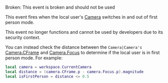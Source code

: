 Broken: This event is broken and should not be used

This event fires when the local user's [Camera](https://developer.roblox.com/en-us/api-reference/class/Camera) switches in and out of first person mode.

This event no longer functions and cannot be used by developers due to its security context.

You can instead check the distance between the `Camera|Camera's` [Camera.CFrame](https://developer.roblox.com/en-us/api-reference/property/Camera/CFrame) and [Camera.Focus](https://developer.roblox.com/en-us/api-reference/property/Camera/Focus) to determine if the local user is in first person mode. For example:

```Lua
local camera = workspace.CurrentCamera
local distance = (camera.CFrame.p - camera.Focus.p).magnitude 
local isFirstPerson = distance <= 0.5
```